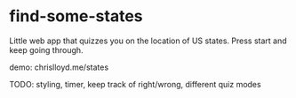 # find-some-states

Little web app that quizzes you on the location of US states. Press start and keep going through.

demo: chrislloyd.me/states

TODO: styling, timer, keep track of right/wrong, different quiz modes
